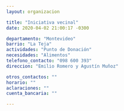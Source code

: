 ```yaml
---
layout: organizacion

title: "Iniciativa vecinal"
date: 2020-04-02 21:00:17 -0300

departamento: "Montevideo"
barrio: "La Teja"
actividades: "Punto de Donación"
necesidades: "Alimentos"
telefono_contacto: "098 600 393"
direccion: "Emilio Romero y Agustín Muñoz"

otros_contactos: ""
horario: ""
aclaraciones: ""
cuenta_bancaria: ""

---
```

